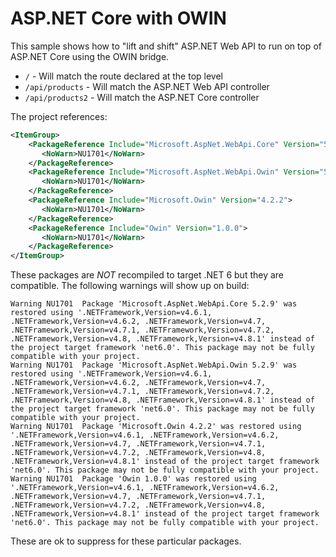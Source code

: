# ASP.NET Core with OWIN

This sample shows how to "lift and shift" ASP.NET Web API to run on top of ASP.NET Core using the OWIN bridge. 

- `/` - Will match the route declared at the top level
- `/api/products` - Will match the ASP.NET Web API controller
- `/api/products2` - Will match the ASP.NET Core controller

The project references:

```xml
<ItemGroup>
    <PackageReference Include="Microsoft.AspNet.WebApi.Core" Version="5.2.9">
       <NoWarn>NU1701</NoWarn>
    </PackageReference>
    <PackageReference Include="Microsoft.AspNet.WebApi.Owin" Version="5.2.9">
       <NoWarn>NU1701</NoWarn>
    </PackageReference>
    <PackageReference Include="Microsoft.Owin" Version="4.2.2">
       <NoWarn>NU1701</NoWarn>
    </PackageReference>
    <PackageReference Include="Owin" Version="1.0.0">
       <NoWarn>NU1701</NoWarn>
    </PackageReference>
</ItemGroup>
```

These packages are *NOT* recompiled to target .NET 6 but they are compatible. The following warnings will show up on build:

```
Warning	NU1701	Package 'Microsoft.AspNet.WebApi.Core 5.2.9' was restored using '.NETFramework,Version=v4.6.1, .NETFramework,Version=v4.6.2, .NETFramework,Version=v4.7, .NETFramework,Version=v4.7.1, .NETFramework,Version=v4.7.2, .NETFramework,Version=v4.8, .NETFramework,Version=v4.8.1' instead of the project target framework 'net6.0'. This package may not be fully compatible with your project.
Warning	NU1701	Package 'Microsoft.AspNet.WebApi.Owin 5.2.9' was restored using '.NETFramework,Version=v4.6.1, .NETFramework,Version=v4.6.2, .NETFramework,Version=v4.7, .NETFramework,Version=v4.7.1, .NETFramework,Version=v4.7.2, .NETFramework,Version=v4.8, .NETFramework,Version=v4.8.1' instead of the project target framework 'net6.0'. This package may not be fully compatible with your project.
Warning	NU1701	Package 'Microsoft.Owin 4.2.2' was restored using '.NETFramework,Version=v4.6.1, .NETFramework,Version=v4.6.2, .NETFramework,Version=v4.7, .NETFramework,Version=v4.7.1, .NETFramework,Version=v4.7.2, .NETFramework,Version=v4.8, .NETFramework,Version=v4.8.1' instead of the project target framework 'net6.0'. This package may not be fully compatible with your project.
Warning	NU1701	Package 'Owin 1.0.0' was restored using '.NETFramework,Version=v4.6.1, .NETFramework,Version=v4.6.2, .NETFramework,Version=v4.7, .NETFramework,Version=v4.7.1, .NETFramework,Version=v4.7.2, .NETFramework,Version=v4.8, .NETFramework,Version=v4.8.1' instead of the project target framework 'net6.0'. This package may not be fully compatible with your project.
```

These are ok to suppress for these particular packages.